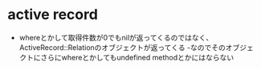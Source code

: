 # active record
- whereとかして取得件数が0でもnilが返ってくるのではなく、ActiveRecord::Relationのオブジェクトが返ってくる
 -なのでそのオブジェクトにさらにwhereとかしてもundefined methodとかにはならない